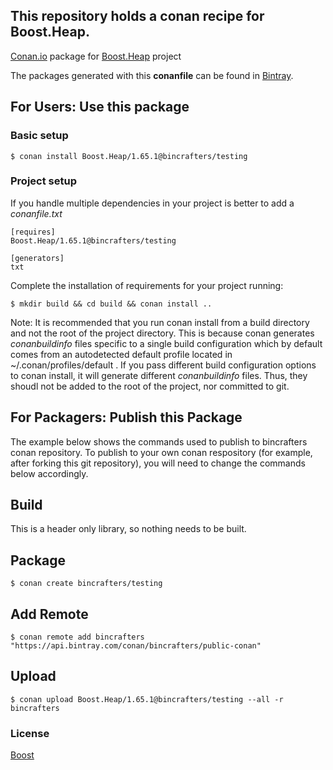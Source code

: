 ## This repository holds a conan recipe for Boost.Heap.

[Conan.io](https://conan.io) package for [Boost.Heap](https://github.com/Boostorg/Heap) project

The packages generated with this **conanfile** can be found in [Bintray](https://bintray.com/bincrafters/public-conan/Boost.Heap%3Abincrafters).

## For Users: Use this package

### Basic setup

    $ conan install Boost.Heap/1.65.1@bincrafters/testing

### Project setup

If you handle multiple dependencies in your project is better to add a *conanfile.txt*

    [requires]
    Boost.Heap/1.65.1@bincrafters/testing

    [generators]
    txt

Complete the installation of requirements for your project running:</small></span>

    $ mkdir build && cd build && conan install ..
	
Note: It is recommended that you run conan install from a build directory and not the root of the project directory.  This is because conan generates *conanbuildinfo* files specific to a single build configuration which by default comes from an autodetected default profile located in ~/.conan/profiles/default .  If you pass different build configuration options to conan install, it will generate different *conanbuildinfo* files.  Thus, they shoudl not be added to the root of the project, nor committed to git. 

## For Packagers: Publish this Package

The example below shows the commands used to publish to bincrafters conan repository. To publish to your own conan respository (for example, after forking this git repository), you will need to change the commands below accordingly. 

## Build  

This is a header only library, so nothing needs to be built.

## Package 

    $ conan create bincrafters/testing
	
## Add Remote

	$ conan remote add bincrafters "https://api.bintray.com/conan/bincrafters/public-conan"

## Upload

    $ conan upload Boost.Heap/1.65.1@bincrafters/testing --all -r bincrafters

### License
[Boost](LICENSE)
